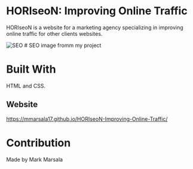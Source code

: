 # HORIseoN: Improving Online Traffic

HORIseoN is a website for a marketing agency specializing in improving online traffic for other clients websites.

<img src="./assets/images/search-engine-optimization.jpg" class="float-left" alt="SEO" />
# SEO image fromm my project

# Built With

HTML and CSS.

## Website

https://mmarsala17.github.io/HORIseoN-Improving-Online-Traffic/

# Contribution
 Made by Mark Marsala



